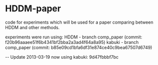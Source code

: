 HDDM-paper
==========

code for experiments which will be used for a paper comparing between
HDDM and other methods.

experiments were run using:
HDDM - branch comp_paper (commit: f20b96aaaee51f6b4341bf2bba2a3ad4f64a8a95)
kabuki - branch comp_paper (commit: b85e09cd1bfa6df31e874ce40c9bea67507d6749)


-- Update 2013-03-19
now using kabuki: 9d47fbbbf7bc
